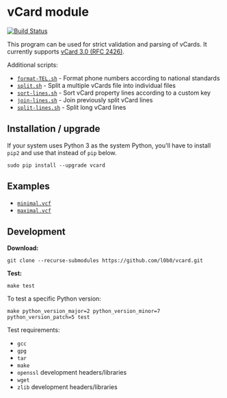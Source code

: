 vCard module
============

[![Build Status](https://jenkins.engmark.name:8080/buildStatus/icon?job=vcard)](https://jenkins.engmark.name:8080/job/vcard/)

This program can be used for strict validation and parsing of vCards. It currently supports [vCard 3.0 (RFC 2426)](http://tools.ietf.org/html/rfc2426).

Additional scripts:

* [`format-TEL.sh`](./format-TEL.sh) - Format phone numbers according to national standards
* [`split.sh`](./split.sh) - Split a multiple vCards file into individual files
* [`sort-lines.sh`](./sort-lines.sh) - Sort vCard property lines according to a custom key
* [`join-lines.sh`](./join-lines.sh) - Join previously split vCard lines
* [`split-lines.sh`](./split-lines.sh) - Split long vCard lines

Installation / upgrade
----------------------

If your system uses Python 3 as the system Python, you'll have to install `pip2` and use that instead of `pip` below.

    sudo pip install --upgrade vcard

Examples
--------

* [`minimal.vcf`](./vcard/test/minimal.vcf)
* [`maximal.vcf`](./vcard/test/maximal.vcf)

Development
-----------

**Download:**

    git clone --recurse-submodules https://github.com/l0b0/vcard.git

**Test:**

    make test

To test a specific Python version:

    make python_version_major=2 python_version_minor=7 python_version_patch=5 test

Test requirements:

- `gcc`
- `gpg`
- `tar`
- `make`
- `openssl` development headers/libraries
- `wget`
- `zlib` development headers/libraries
